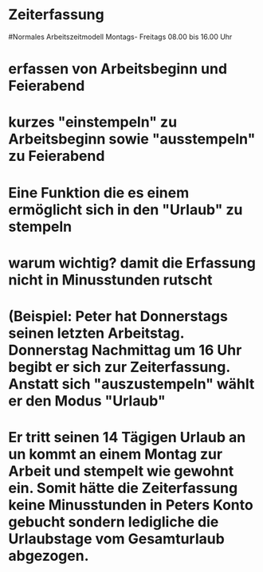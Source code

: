 # Zeiterfassung

#Normales Arbeitszeitmodell Montags- Freitags 08.00 bis 16.00 Uhr

# erfassen von Arbeitsbeginn und Feierabend
  # kurzes "einstempeln" zu Arbeitsbeginn sowie "ausstempeln" zu Feierabend

# Eine Funktion die es einem ermöglicht sich in den "Urlaub" zu stempeln
  # warum wichtig? damit die Erfassung nicht in Minusstunden rutscht
   # (Beispiel: Peter hat Donnerstags seinen letzten Arbeitstag. Donnerstag Nachmittag um 16 Uhr begibt er sich zur Zeiterfassung. Anstatt sich "auszustempeln" wählt er den Modus "Urlaub"
   # Er tritt seinen 14 Tägigen Urlaub an un kommt an einem Montag zur Arbeit und stempelt wie gewohnt ein. Somit hätte die Zeiterfassung keine Minusstunden in Peters Konto gebucht sondern ledigliche die Urlaubstage vom Gesamturlaub abgezogen.
